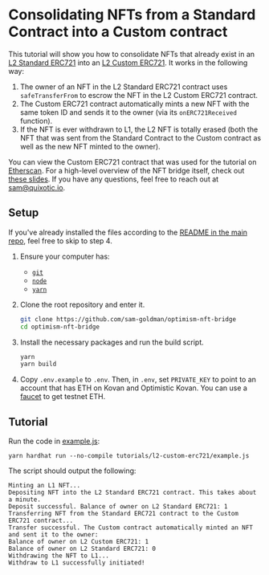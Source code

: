 # Consolidating NFTs from a Standard Contract into a Custom contract

This tutorial will show you how to consolidate NFTs that already exist in an [L2 Standard ERC721](https://github.com/sam-goldman/optimism-nft-bridge/blob/main/contracts/standards/L2StandardERC721.sol) into an [L2 Custom ERC721](https://github.com/sam-goldman/optimism-nft-bridge/blob/main/contracts/tutorials/l2-custom-erc721/L2CustomERC721.sol). It works in the following way:

1. The owner of an NFT in the L2 Standard ERC721 contract uses `safeTransferFrom` to escrow the NFT in the L2 Custom ERC721 contract.
1. The Custom ERC721 contract automatically mints a new NFT with the same token ID and sends it to the owner (via its `onERC721Received` function).
1. If the NFT is ever withdrawn to L1, the L2 NFT is totally erased (both the NFT that was sent from the Standard Contract to the Custom contract as well as the new NFT minted to the owner).

You can view the Custom ERC721 contract that was used for the tutorial on [Etherscan](https://kovan-optimistic.etherscan.io/address/0x90258483694092823dCf1179932D6E8C01B783b2#writeContract). For a high-level overview of the NFT bridge itself, check out [these slides](https://docs.google.com/presentation/d/1oIk3lbnxoFy-eGg04vGntAMYIAErmI-_CtWsKUMTcW8/edit#slide=id.g11ad45bf27e_0_0). If you have any questions, feel free to reach out at [sam@quixotic.io](mailto:sam@fanbaselabs.com).

## Setup

If you've already installed the files according to the [README in the main repo](https://github.com/sam-goldman/optimism-nft-bridge/blob/main/README.md), feel free to skip to step 4.

1. Ensure your computer has:
   - [`git`](https://git-scm.com/downloads)
   - [`node`](https://nodejs.org/en/)
   - [`yarn`](https://classic.yarnpkg.com/lang/en/docs/install/#mac-stable)

1. Clone the root repository and enter it.

   ```sh
   git clone https://github.com/sam-goldman/optimism-nft-bridge
   cd optimism-nft-bridge
   ```

1. Install the necessary packages and run the build script.

    ```sh
    yarn
    yarn build
    ```

1. Copy `.env.example` to `.env`. Then, in `.env`, set `PRIVATE_KEY` to point to an account that has ETH on Kovan and Optimistic Kovan. You can use a [faucet](https://community.optimism.io/docs/useful-tools/faucets/#paradigm-multifaucet) to get testnet ETH.


## Tutorial

Run the code in [example.js](https://github.com/sam-goldman/optimism-nft-bridge/blob/main/tutorials/l2-custom-erc721/example.js):
```
yarn hardhat run --no-compile tutorials/l2-custom-erc721/example.js
```

The script should output the following:
```
Minting an L1 NFT...
Depositing NFT into the L2 Standard ERC721 contract. This takes about a minute.
Deposit successful. Balance of owner on L2 Standard ERC721: 1
Transferring NFT from the Standard ERC721 contract to the Custom ERC721 contract...
Transfer successful. The Custom contract automatically minted an NFT and sent it to the owner:
Balance of owner on L2 Custom ERC721: 1
Balance of owner on L2 Standard ERC721: 0
Withdrawing the NFT to L1...
Withdraw to L1 successfully initiated!
```
